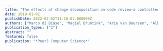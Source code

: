 ```yaml
---
title: "The effects of change decomposition on code review—a controlled experiment"
date: 2019-01-01
publishDate: 2022-02-02T11:10:02.008099Z
authors: ["Marco di Biase", "Magiel Bruntink", "Arie van Deursen", "Alberto Bacchelli"]
publication_types: ["2"]
abstract: ""
featured: false
publication: "*PeerJ Computer Science*"
---
```


